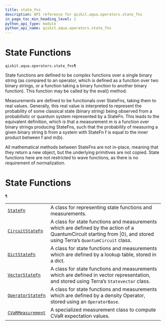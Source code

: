 ```yaml
---
title: state_fns
description: API reference for qiskit.aqua.operators.state_fns
in_page_toc_min_heading_level: 1
python_api_type: module
python_api_name: qiskit.aqua.operators.state_fns
---
```


<span id="module-qiskit.aqua.operators.state_fns" />

<span id="qiskit-aqua-operators-state-fns" />

# State Functions

<span id="module-qiskit.aqua.operators.state_fns" />

`qiskit.aqua.operators.state_fns¶`

State functions are defined to be complex functions over a single binary string (as compared to an operator, which is defined as a function over two binary strings, or a function taking a binary function to another binary function). This function may be called by the eval() method.

Measurements are defined to be functionals over StateFns, taking them to real values. Generally, this real value is interpreted to represent the probability of some classical state (binary string) being observed from a probabilistic or quantum system represented by a StateFn. This leads to the equivalent definition, which is that a measurement m is a function over binary strings producing StateFns, such that the probability of measuring a given binary string b from a system with StateFn f is equal to the inner product between f and m(b).

<Admonition title="Note" type="note">
  All mathematical methods between StateFns are not in-place, meaning that they return a new object, but the underlying primitives are not copied.
</Admonition>

<Admonition title="Note" type="note">
  State functions here are not restricted to wave functions, as there is no requirement of normalization.
</Admonition>

# State Functions

<span id="module-qiskit.aqua.operators.state_fns" />

`¶`

|                                                                                                                                                                        |                                                                                                                                                                       |
| ---------------------------------------------------------------------------------------------------------------------------------------------------------------------- | --------------------------------------------------------------------------------------------------------------------------------------------------------------------- |
| [`StateFn`](qiskit.aqua.operators.state_fns.StateFn#qiskit.aqua.operators.state_fns.StateFn "qiskit.aqua.operators.state_fns.StateFn")                                 | A class for representing state functions and measurements.                                                                                                            |
| [`CircuitStateFn`](qiskit.aqua.operators.state_fns.CircuitStateFn#qiskit.aqua.operators.state_fns.CircuitStateFn "qiskit.aqua.operators.state_fns.CircuitStateFn")     | A class for state functions and measurements which are defined by the action of a QuantumCircuit starting from \|0⟩, and stored using Terra’s `QuantumCircuit` class. |
| [`DictStateFn`](qiskit.aqua.operators.state_fns.DictStateFn#qiskit.aqua.operators.state_fns.DictStateFn "qiskit.aqua.operators.state_fns.DictStateFn")                 | A class for state functions and measurements which are defined by a lookup table, stored in a dict.                                                                   |
| [`VectorStateFn`](qiskit.aqua.operators.state_fns.VectorStateFn#qiskit.aqua.operators.state_fns.VectorStateFn "qiskit.aqua.operators.state_fns.VectorStateFn")         | A class for state functions and measurements which are defined in vector representation, and stored using Terra’s `Statevector` class.                                |
| [`OperatorStateFn`](qiskit.aqua.operators.state_fns.OperatorStateFn#qiskit.aqua.operators.state_fns.OperatorStateFn "qiskit.aqua.operators.state_fns.OperatorStateFn") | A class for state functions and measurements which are defined by a density Operator, stored using an `OperatorBase`.                                                 |
| [`CVaRMeasurement`](qiskit.aqua.operators.state_fns.CVaRMeasurement#qiskit.aqua.operators.state_fns.CVaRMeasurement "qiskit.aqua.operators.state_fns.CVaRMeasurement") | A specialized measurement class to compute CVaR expectation values.                                                                                                   |

